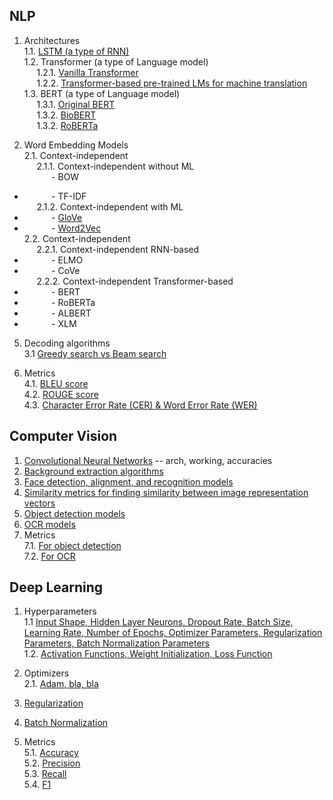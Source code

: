 ## NLP

1. Architectures <br>
1.1. [LSTM (a type of RNN)](https://docs.google.com/document/d/1al-YFsSfIWcVt9nRIfFREqJVszUKPduPXgtNyuxLaZA/edit?usp=sharing) <br>
1.2. Transformer (a type of Language model) <br>
&nbsp;&nbsp;&nbsp;&nbsp;&nbsp;1.2.1. [Vanilla Transformer](https://docs.google.com/document/d/1VDVUjCs7R7CApmPvXT95OdPNIed1u_8QavRHpIvRL1M/edit?usp=sharing) <br>
&nbsp;&nbsp;&nbsp;&nbsp;&nbsp;1.2.2. [Transformer-based pre-trained LMs for machine translation](https://docs.google.com/document/d/1okp-PTvV5kAsaFU6yEpyZLIzcN9yDKP9WwesKo_uHw0/edit?usp=sharing) <br>
1.3. BERT (a type of Language model) <br>
&nbsp;&nbsp;&nbsp;&nbsp;&nbsp;1.3.1. [Original BERT](https://docs.google.com/document/d/1QzvKquupoa3m-oZXYKaf-Zp189hQoyp1oiDh5eZgjcs/edit?usp=drive_link) <br>
&nbsp;&nbsp;&nbsp;&nbsp;&nbsp;1.3.2. [BioBERT](https://docs.google.com/document/d/1YWCwVeTFuEtk6hyeW-iKhRIJGiyd6ZUqzBAh6R6ckW4/edit?usp=sharing) <br>
&nbsp;&nbsp;&nbsp;&nbsp;&nbsp;1.3.2. [RoBERTa](https://docs.google.com/document/d/12_b7DXJf7bDoZGO1IpvuKBYI7NGaTcg3PWaywq4Po3o/edit?usp=sharing) <br>

2. Word Embedding Models <br>
2.1. Context-independent<br>
&nbsp;&nbsp;&nbsp;&nbsp;&nbsp;2.1.1. Context-independent without ML <br>
&nbsp;&nbsp;&nbsp;&nbsp;&nbsp;&nbsp;&nbsp;&nbsp;&nbsp;&nbsp; - BOW<br>
- &nbsp;&nbsp;&nbsp;&nbsp;&nbsp;&nbsp;&nbsp;&nbsp;&nbsp;&nbsp; - TF-IDF<br>
&nbsp;&nbsp;&nbsp;&nbsp;&nbsp;2.1.2. Context-independent with ML <br>
- &nbsp;&nbsp;&nbsp;&nbsp;&nbsp;&nbsp;&nbsp;&nbsp;&nbsp;&nbsp; - [GloVe](https://docs.google.com/document/d/1h-s2ePP7vvNtX0noQXvpXr6_oTeKCFPdFmKBGq-y7ho/edit?usp=sharing) <br>
- &nbsp;&nbsp;&nbsp;&nbsp;&nbsp;&nbsp;&nbsp;&nbsp;&nbsp;&nbsp; - [Word2Vec](https://docs.google.com/document/d/1uMI2jRvtdNcC7F-c9de-xiXpc__-u0TOcJnucnup-Vc/edit?usp=sharing) <br>
2.2. Context-independent<br>
&nbsp;&nbsp;&nbsp;&nbsp;&nbsp;2.2.1. Context-independent RNN-based <br>
- &nbsp;&nbsp;&nbsp;&nbsp;&nbsp;&nbsp;&nbsp;&nbsp;&nbsp;&nbsp; - ELMO<br>
- &nbsp;&nbsp;&nbsp;&nbsp;&nbsp;&nbsp;&nbsp;&nbsp;&nbsp;&nbsp; - CoVe<br>
&nbsp;&nbsp;&nbsp;&nbsp;&nbsp;2.2.2. Context-independent Transformer-based <br>
- &nbsp;&nbsp;&nbsp;&nbsp;&nbsp;&nbsp;&nbsp;&nbsp;&nbsp;&nbsp; - BERT<br>
- &nbsp;&nbsp;&nbsp;&nbsp;&nbsp;&nbsp;&nbsp;&nbsp;&nbsp;&nbsp; - RoBERTa<br>
- &nbsp;&nbsp;&nbsp;&nbsp;&nbsp;&nbsp;&nbsp;&nbsp;&nbsp;&nbsp; - ALBERT<br>
- &nbsp;&nbsp;&nbsp;&nbsp;&nbsp;&nbsp;&nbsp;&nbsp;&nbsp;&nbsp; - XLM<br>
  
5. Decoding algorithms <br>
3.1 [Greedy search vs Beam search](https://docs.google.com/document/d/1JrVWp7wnZP2rT4xRL-KTCtDI5hdW_jniup_iFwdP3To/edit?usp=sharing) <br>

6. Metrics <br>
4.1. [BLEU score](https://docs.google.com/document/d/1lKH2x3n77tTvh3Jfe6sV-VisUQZ68Q0YaD3WQSW13kk/edit?usp=sharing) <br>
4.2. [ROUGE score](https://docs.google.com/document/d/1xUQj_GsOtHkqW8wq5NAYLoqvkfCqhXfFGsAqX9ZEsag/edit?usp=sharing) <br>
4.3. [Character Error Rate (CER) & Word Error Rate (WER)](https://docs.google.com/document/d/1XbUNDnR6FfuDVmdKZopTqz5a5UWmyCzfso-Hn73p7Ro/edit?usp=drive_link)



## Computer Vision 

1. [Convolutional Neural Networks](https://docs.google.com/document/d/1vEKRSIQn7QWPnfpE1zpILDuuzjyD0k33RLU7N--niSM/edit?usp=sharing) -- arch, working, accuracies <br>
2. [Background extraction algorithms](https://docs.google.com/document/d/1XEhd3OpThcv1u9DNhny6Gjk2W1ihsylnhBf5Q4bcbks/edit?usp=sharing) <br>
3. [Face detection, alignment, and recognition models](https://docs.google.com/document/d/1trH2mB0tfAA9cAvHFnjXmSHT_wx5Xs4iKmy7ShQOOw8/edit?usp=sharing) <br>
4. [Similarity metrics for finding similarity between image representation vectors](https://docs.google.com/document/d/1BU7CyktUr5x3UQeErRvu0eb9hnbpMEf3YfWn6doCmEo/edit?usp=sharing) <br>
5. [Object detection models](https://docs.google.com/document/d/1oyGZHHzRHcmMOoldbjm7wCK3dkJ-7gtGof0N4dW9fVw/edit?usp=drive_link) <br>
6. [OCR models](https://docs.google.com/document/d/18qM2dFXHbgXnvP3ySgOd4ukTuyles6SsI28S-PcyeaI/edit?usp=sharing) <br>
7. Metrics <br>
7.1. [For object detection](https://docs.google.com/document/d/1gF7hUGuEaBBVK9QK3PbdQ7uVQ0yv3CMETL3OVLUlvEE/edit?usp=sharing) <br>
7.2. [For OCR](https://docs.google.com/document/d/1gbkllynV_VnRC7kU6yAdftyvBRl9nBQqga4lA6cOXVE/edit?usp=sharing) <br>




## Deep Learning

1. Hyperparameters <br>
1.1 [Input Shape, Hidden Layer Neurons, Dropout Rate, Batch Size, Learning Rate, Number of Epochs, Optimizer Parameters, Regularization Parameters, Batch Normalization Parameters](https://docs.google.com/document/d/1SeBsaNKqrJzQZrWqqRJ-dLbSdnaPPCKuTmHVk9sFgis/edit?usp=sharing) <br>
1.2. [Activation Functions, Weight Initialization, Loss Function](https://docs.google.com/document/d/1nuf9Sydn8D1g0hLCnY3duVTc_Aph2LiYAUl-sNA8oWQ/edit?usp=sharing) <br>

2. Optimizers <br>
2.1. [Adam, bla, bla](https://docs.google.com/document/d/1gxzzkCKq473y-CbyVygYn_on2iq6VAUl7gvCNjx2jPw/edit?usp=sharing) <br>

3. [Regularization](https://docs.google.com/document/d/1ZGH61bgoCKa5myyzvbZPWwccbUwqF7E5mYg1q-YfmEU/edit?usp=sharing) <br>

4. [Batch Normalization](https://docs.google.com/document/d/1tg1jl9BvSU4bo2Gj50ChzWZxHCNAVdeq1ei-VxDb84E/edit?usp=sharing) <br>

5. Metrics <br>
5.1. [Accuracy](https://docs.google.com/document/d/19BU5OgnDCtSiLgijS1M26HLVhUYEh0nmCSY2twawXHQ/edit?usp=sharing) <br>
5.2. [Precision](https://docs.google.com/document/d/1EgYHTAErdFjcAzMgpTGq1EyKsTldvfXpaLY18kNPn8U/edit?usp=sharing) <br>
5.3. [Recall](https://docs.google.com/document/d/1hVPDBDxjs3zA5y8cP_iapi2LUEUVMl9FpfBIVaDmIL4/edit?usp=sharing) <br>
5.4. [F1](https://docs.google.com/document/d/1LaUgQAWQLVVXNLM0jcw0sgOkBbuVlpD0aeO2DkNqQ9I/edit?usp=sharing) <br>
